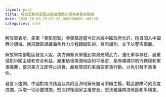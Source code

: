 ```yaml
---
layout: post
title: 解放軍稱美軍驅逐艦擅闖西沙領海遭警告驅離
date: 2020-10-09 23:07:28.000000000 +08:00
categories: rthk
---
```


解放軍表示，美軍「麥凱恩號」導彈驅逐艦今日未經中國政府允許，擅自闖入中國西沙領海，南部戰區組織海空兵力全程跟蹤監視、查證識別，並予以警告驅離。

解放軍南部戰區發言人說，美方頻頻派軍艦到南海炫耀武力，強化軍事存在，嚴重侵犯中國主權和安全利益，嚴重破壞南海地區和平穩定，是赤裸裸的航行霸權和軍事挑釁，要求美方立即停止挑釁，嚴格管控約束海空軍事行動，以免引發不測事件。

發言人強調，中國對南海諸島及其附近海域擁有無可爭辯主權，戰區部隊時刻高度戒備，採取一切必要措施，堅決捍衛國家主權安全，堅決維護南海地區和平穩定。
